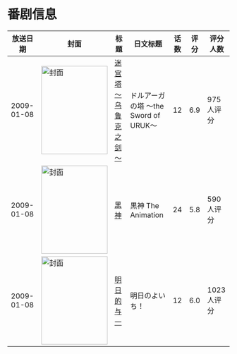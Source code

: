 # 番剧信息

|放送日期|封面|标题|日文标题|话数|评分|评分人数|
|---|---|---|---|---|---|---|
|2009-01-08|<img src="//lain.bgm.tv/pic/cover/c/0a/11/888_OOk6d.jpg" alt="封面" style="width:150px;height:200px;object-fit:cover;">|[迷宫塔 ～乌鲁克之剑～](https://bangumi.tv/subject/888)|ドルアーガの塔 ～the Sword of URUK～|12|6.9|975人评分|
|2009-01-08|<img src="//lain.bgm.tv/pic/cover/c/a6/4c/898_O28zb.jpg" alt="封面" style="width:150px;height:200px;object-fit:cover;">|[黑神](https://bangumi.tv/subject/898)|黒神 The Animation|24|5.8|590人评分|
|2009-01-08|<img src="//lain.bgm.tv/pic/cover/c/fe/70/1131_qtJj4.jpg" alt="封面" style="width:150px;height:200px;object-fit:cover;">|[明日的与一](https://bangumi.tv/subject/1131)|明日のよいち！|12|6.0|1023人评分|
